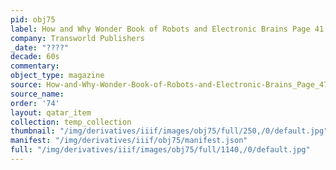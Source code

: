 ```yaml
---
pid: obj75
label: How and Why Wonder Book of Robots and Electronic Brains Page 41
company: Transworld Publishers
_date: "????"
decade: 60s
commentary: 
object_type: magazine
source: How-and-Why-Wonder-Book-of-Robots-and-Electronic-Brains_Page_47
source_name: 
order: '74'
layout: qatar_item
collection: temp_collection
thumbnail: "/img/derivatives/iiif/images/obj75/full/250,/0/default.jpg"
manifest: "/img/derivatives/iiif/obj75/manifest.json"
full: "/img/derivatives/iiif/images/obj75/full/1140,/0/default.jpg"
---
```

